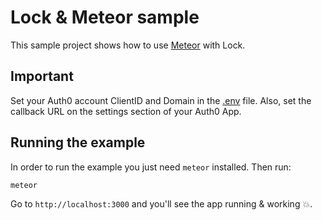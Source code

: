 # Lock & Meteor sample

This sample project shows how to use [Meteor](https://www.meteor.com/) with Lock.

## Important

Set your Auth0 account ClientID and Domain in the [.env](https://github.com/auth0/meteor-auth0/blob/master/examples/auth0-meteor-sample/.env) file. Also, set the callback URL on the settings section of your Auth0 App.

## Running the example

In order to run the example you just need `meteor` installed. Then run:

```bash
meteor
```

Go to `http://localhost:3000` and you'll see the app running & working :boom:.
